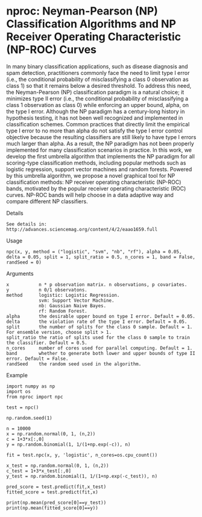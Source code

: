 # nproc: Neyman-Pearson (NP) Classification Algorithms and NP Receiver Operating Characteristic (NP-ROC) Curves

In many binary classification applications, such as disease diagnosis and spam detection, practitioners commonly face the need to limit type I error (i.e., the conditional probability of misclassifying a class 0 observation as class 1) so that it remains below a desired threshold. To address this need, the Neyman-Pearson (NP) classification paradigm is a natural choice; it minimizes type II error (i.e., the conditional probability of misclassifying a class 1 observation as class 0) while enforcing an upper bound, alpha, on the type I error. Although the NP paradigm has a century-long history in hypothesis testing, it has not been well recognized and implemented in classification schemes. Common practices that directly limit the empirical type I error to no more than alpha do not satisfy the type I error control objective because the resulting classifiers are still likely to have type I errors much larger than alpha. As a result, the NP paradigm has not been properly implemented for many classification scenarios in practice. In this work, we develop the first umbrella algorithm that implements the NP paradigm for all scoring-type classification methods, including popular methods such as logistic regression, support vector machines and random forests. Powered by this umbrella algorithm, we propose a novel graphical tool for NP classification methods: NP receiver operating characteristic (NP-ROC) bands, motivated by the popular receiver operating characteristic (ROC) curves. NP-ROC bands will help choose in a data adaptive way and compare different NP classifiers. 

Details

	See details in: http://advances.sciencemag.org/content/4/2/eaao1659.full

Usage

	npc(x, y, method = ("logistic", "svm", "nb", "rf"), alpha = 0.05, delta = 0.05, split = 1, split_ratio = 0.5, n_cores = 1, band = False, randSeed = 0)

Arguments

	x   		n * p observation matrix. n observations, p covariates.
	y   		n 0/1 observatons.
	method		logistic: Logistic Regression.
            	svm: Support Vector Machine.
            	nb: Gaussian Naive Bayes.
				rf: Random Forest.
	alpha		the desirable upper bound on type I error. Default = 0.05.
	delta		the violation rate of the type I error. Default = 0.05.
	split		the number of splits for the class 0 sample. Default = 1. For ensemble version, choose split > 1.
	split_ratio	the ratio of splits used for the class 0 sample to train the classifier. Default = 0.5.
	n_cores		number of cores used for parallel computing. Default = 1.
	band		whether to generate both lower and upper bounds of type II error. Default = False.
	randSeed	the random seed used in the algorithm.
  
Example

	import numpy as np
	import os
	from nproc import npc

	test = npc()

	np.random.seed(1)

	n = 10000
	x = np.random.normal(0, 1, (n,2))
	c = 1+3*x[:,0]
	y = np.random.binomial(1, 1/(1+np.exp(-c)), n)

	fit = test.npc(x, y, 'logistic', n_cores=os.cpu_count())

	x_test = np.random.normal(0, 1, (n,2))
	c_test = 1+3*x_test[:,0]
	y_test = np.random.binomial(1, 1/(1+np.exp(-c_test)), n)

	pred_score = test.predict(fit,x_test)
	fitted_score = test.predict(fit,x)

	print(np.mean(pred_score[0]==y_test))
	print(np.mean(fitted_score[0]==y))
